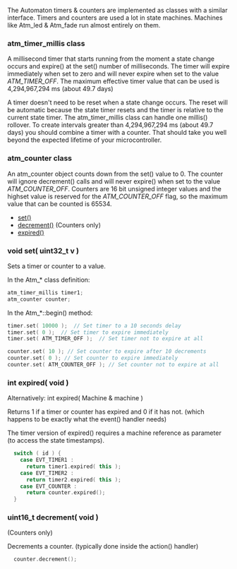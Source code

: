The Automaton timers & counters are implemented as classes with a similar interface. Timers and counters are used a lot in state machines. Machines like Atm_led & Atm_fade run almost entirely on them.

### atm_timer_millis class ###

A millisecond timer that starts running from the moment a state change occurs and expire() at the set() number of milliseconds. The timer will expire immediately when set to zero and will never expire when set to the value *ATM_TIMER_OFF*. The maximum effective timer value that can be used is 4,294,967,294 ms (about 49.7 days)

A timer doesn't need to be reset when a state change occurs. The reset will be automatic because the state timer resets and the timer is relative to the current state timer. The atm_timer_millis class can handle one millis() rollover. To create intervals greater than 4,294,967,294 ms (about 49.7 days) you should combine a timer with a counter. That should take you well beyond the expected lifetime of your microcontroller.

### atm_counter class ###

An atm_counter object counts down from the set() value to 0.
The counter will ignore decrement() calls and will never expire() when set to the value *ATM_COUNTER_OFF*. Counters are 16 bit unsigned integer values and the highset value is reserved for the *ATM_COUNTER_OFF* flag, so the maximum value that can be counted is 65534.

* [set()](#set)
* [decrement()](#decrement) (Counters only)
* [expired()](#expired)


### void set( uint32_t v ) ###

Sets a timer or counter to a value.

In the Atm_* class definition:
```c++
atm_timer_millis timer1;
atm_counter counter;
```
In the Atm_*::begin() method:

```c++
timer.set( 10000 );  // Set timer to a 10 seconds delay
timer.set( 0 );  // Set timer to expire immediately
timer.set( ATM_TIMER_OFF );  // Set timer not to expire at all

counter.set( 10 ); // Set counter to expire after 10 decrements
counter.set( 0 ); // Set counter to expire immediately
counter.set( ATM_COUNTER_OFF ); // Set counter not to expire at all

```

###  int expired( void ) ###
Alternatively: int expired( Machine & machine )

Returns 1 if a timer or counter has expired and 0 if it has not. (which happens to be exactly what the event() handler needs)

The timer version of expired() requires a machine reference as parameter (to access the state timestamps).

```c++
  switch ( id ) {
    case EVT_TIMER1 :
      return timer1.expired( this );
    case EVT_TIMER2 :
      return timer2.expired( this );
    case EVT_COUNTER :
      return counter.expired();
  }
```

### uint16_t decrement( void ) ###

(Counters only)

Decrements a counter. (typically done inside the action() handler)

```c++
  counter.decrement();
```